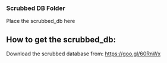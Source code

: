 ### Scrubbed DB Folder

Place the scrubbed_db here

## How to get the scrubbed_db: 

Download the scrubbed database from: https://goo.gl/60RnWx

